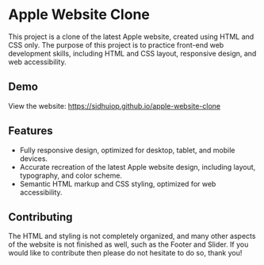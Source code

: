 # Apple Website Clone
This project is a clone of the latest Apple website, created using HTML and CSS only. The purpose of this project is to practice front-end web development skills, including HTML and CSS layout, responsive design, and web accessibility.

## Demo
View the website: https://sidhuiop.github.io/apple-website-clone

## Features
- Fully responsive design, optimized for desktop, tablet, and mobile devices.
- Accurate recreation of the latest Apple website design, including layout, typography, and color scheme.
- Semantic HTML markup and CSS styling, optimized for web accessibility.
## Contributing
The HTML and styling is not completely organized, and many other aspects of the website is not finished as well, such as the Footer and Slider. If you would like to contribute then please do not hesitate to do so, thank you!


